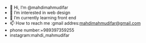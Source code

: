 - 👋 Hi, I’m @mahdimahmudifar
- 👀 I’m interested in web design
- 🌱 I’m currently learning front end
- 📫 How to reach me :gmail addres:mahdimahmudifar@gmail.com
- phone number:+989397359255
- instagram:mahdi_mahmudifar

<!---
mahdimahmudifar/mahdimahmudifar is a ✨ special ✨ repository because its `README.md` (this file) appears on your GitHub profile.
You can click the Preview link to take a look at your changes.
--->
